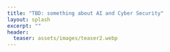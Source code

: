 ```yaml
---
title: "TBD: something about AI and Cyber Security"
layout: splash
excerpt: ""
header:
  teaser: assets/images/teaser2.webp
---
```

